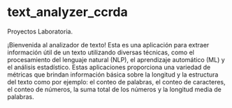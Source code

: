 # text_analyzer_ccrda
Proyectos Laboratoria. 

¡Bienvenida al analizador de texto! Esta es una aplicación para extraer información útil de un texto utilizando diversas técnicas, 
como el procesamiento del lenguaje natural (NLP), el aprendizaje automático (ML) y el análisis estadístico. 
Estas aplicaciones proporciona una variedad de métricas que brindan información básica sobre la longitud y la estructura del texto como por ejemplo:
el conteo de palabras, el conteo de caracteres, el conteo de números, la suma total de los números y la longitud media de palabras. 

